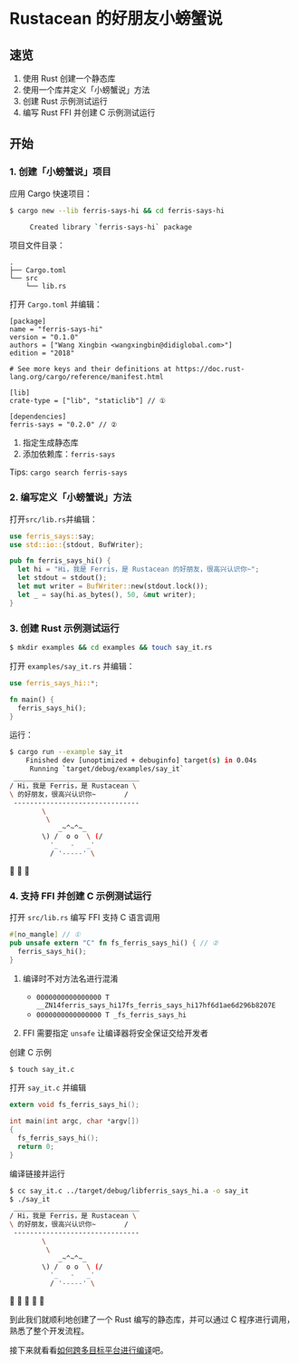# Rustacean 的好朋友小螃蟹说

## 速览

1. 使用 Rust 创建一个静态库
2. 使用一个库并定义「小螃蟹说」方法
3. 创建 Rust 示例测试运行
4. 编写 Rust FFI 并创建 C 示例测试运行

## 开始

### 1. 创建「小螃蟹说」项目

应用 Cargo 快速项目：

```sh
$ cargo new --lib ferris-says-hi && cd ferris-says-hi

     Created library `ferris-says-hi` package
```

项目文件目录：

```
.
├── Cargo.toml
└── src
    └── lib.rs
```

打开 `Cargo.toml` 并编辑：

```coml
[package]
name = "ferris-says-hi"
version = "0.1.0"
authors = ["Wang Xingbin <wangxingbin@didiglobal.com>"]
edition = "2018"

# See more keys and their definitions at https://doc.rust-lang.org/cargo/reference/manifest.html

[lib]
crate-type = ["lib", "staticlib"] // ①

[dependencies]
ferris-says = "0.2.0" // ②
```

1. 指定生成静态库
2. 添加依赖库：`ferris-says`
  
Tips: `cargo search ferris-says`

### 2. 编写定义「小螃蟹说」方法

打开`src/lib.rs`并编辑：

```rust
use ferris_says::say;
use std::io::{stdout, BufWriter};

pub fn ferris_says_hi() {
  let hi = "Hi，我是 Ferris，是 Rustacean 的好朋友，很高兴认识你~";
  let stdout = stdout();
  let mut writer = BufWriter::new(stdout.lock());
  let _ = say(hi.as_bytes(), 50, &mut writer);
}
```

### 3. 创建 Rust 示例测试运行

```sh
$ mkdir examples && cd examples && touch say_it.rs
```

打开 `examples/say_it.rs` 并编辑：

```rust
use ferris_says_hi::*;

fn main() {
  ferris_says_hi();
}
```

运行：

```sh
$ cargo run --example say_it
    Finished dev [unoptimized + debuginfo] target(s) in 0.04s
     Running `target/debug/examples/say_it`
 _______________________________
/ Hi，我是 Ferris，是 Rustacean \
\ 的好朋友，很高兴认识你~       /
 -------------------------------
        \
         \
            _~^~^~_
        \) /  o o  \ (/
          '_   -   _'
          / '-----' \
```

🎉 🎉 🎉 

### 4. 支持 FFI 并创建 C 示例测试运行

打开 `src/lib.rs` 编写 FFI 支持 C 语言调用

```rust
#[no_mangle] // ①
pub unsafe extern "C" fn fs_ferris_says_hi() { // ②
  ferris_says_hi();
}
```

1. 编译时不对方法名进行混淆

    - `0000000000000000 T __ZN14ferris_says_hi17fs_ferris_says_hi17hf6d1ae6d296b8207E` 
    - `0000000000000000 T _fs_ferris_says_hi`
2. FFI 需要指定 `unsafe` 让编译器将安全保证交给开发者

创建 C 示例

```sh
$ touch say_it.c
```

打开 `say_it.c` 并编辑

```c
extern void fs_ferris_says_hi();

int main(int argc, char *argv[])
{
  fs_ferris_says_hi();
  return 0;
}
```

编译链接并运行

```sh
$ cc say_it.c ../target/debug/libferris_says_hi.a -o say_it
$ ./say_it
 _______________________________
/ Hi，我是 Ferris，是 Rustacean \
\ 的好朋友，很高兴认识你~       /
 -------------------------------
        \
         \
            _~^~^~_
        \) /  o o  \ (/
          '_   -   _'
          / '-----' \
```

🎉 🎉 🎉 🎉 🎉

到此我们就顺利地创建了一个 Rust 编写的静态库，并可以通过 C 程序进行调用，熟悉了整个开发流程。

接下来就看看[如何跨多目标平台进行编译](./03-cross-compiling.md)吧。